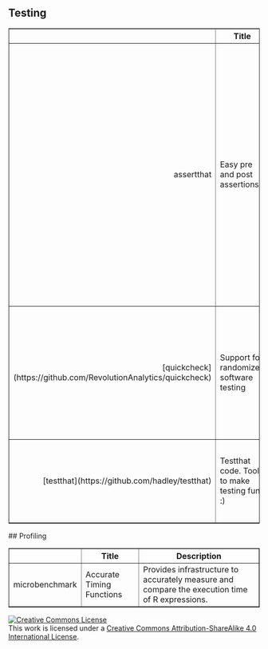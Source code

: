 




## Testing
<!-- html table generated in R 3.1.2 by xtable 1.7-4 package -->
<!-- Sat Jan 24 15:23:04 2015 -->
<table border=1>
<tr> <th>  </th> <th> Title </th> <th> Description </th>  </tr>
  <tr> <td align="right"> assertthat </td> <td> Easy pre and post assertions. </td> <td> assertthat is an extension to stopifnot() that makes it
    easy to declare the pre and post conditions that you code should
    satisfy, while also producing friendly error messages so that your
    users know what they've done wrong. </td> </tr>
  <tr> <td align="right"> [quickcheck](https://github.com/RevolutionAnalytics/quickcheck) </td> <td> Support for randomized software testing </td> <td> Provides functions to test and reproduce failures of assertions on random data. Also provides a variety of random data generators.  </td> </tr>
  <tr> <td align="right"> [testthat](https://github.com/hadley/testthat) </td> <td> Testthat code. Tools to make testing fun :) </td> <td> A testing package specifically tailored for R
    that's fun, flexible and easy to set up. </td> </tr>
   <a name=viewname></a>
</table>
## Profiling
<!-- html table generated in R 3.1.2 by xtable 1.7-4 package -->
<!-- Sat Jan 24 15:23:04 2015 -->
<table border=1>
<tr> <th>  </th> <th> Title </th> <th> Description </th>  </tr>
  <tr> <td align="right"> microbenchmark </td> <td> Accurate Timing Functions </td> <td> Provides infrastructure to accurately measure and compare
        the execution time of R expressions. </td> </tr>
   <a name=viewname></a>
</table>



<a rel="license" href="http://creativecommons.org/licenses/by-sa/4.0/"><img alt="Creative Commons License" style="border-width:0" src="https://i.creativecommons.org/l/by-sa/4.0/80x15.png" /></a><br />This work is licensed under a <a rel="license" href="http://creativecommons.org/licenses/by-sa/4.0/">Creative Commons Attribution-ShareAlike 4.0 International License</a>.

